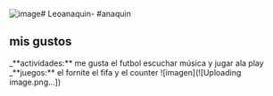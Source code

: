 ![image](https://github.com/Leoanaquin/Leoanaquin-/assets/172268709/c812fcac-f01e-4e76-a898-1234326b9bea)# Leoanaquin-
#anaquin 
<h2>mis gustos</h2>
_**actividades:** me gusta el futbol escuchar música y jugar ala play 
_**juegos:** el fornite el fifa y el counter
![imagen](![Uploading image.png…])
